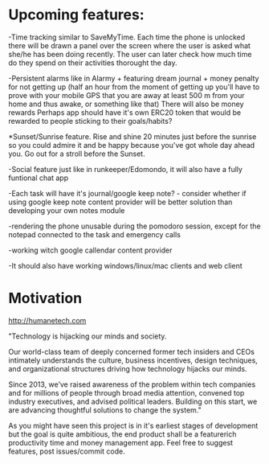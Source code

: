 # Upcoming features:

-Time tracking similar to SaveMyTime. Each time the phone is unlocked there will be drawn a panel over the screen where the user is asked what she/he has been doing recently. The user can later check how much time do they spend on their activities thorought the day.

-Persistent alarms like in Alarmy + featuring dream journal + money penalty for not getting up (half an hour from the moment of getting up you'll have to prove with your mobile GPS that you are away at least 500 m from your home and thus awake, or something like that) There will also be money rewards Perhaps app should have it's own ERC20 token that would be rewarded to people sticking to their goals/habits?
   
   *Sunset/Sunrise feature. Rise and shine 20 minutes just before the sunrise so you could admire it and be happy because you've got whole day ahead you. Go out for a stroll before the Sunset.

-Social feature just like in runkeeper/Edomondo, it will also have a fully funtional chat app

-Each task will have it's journal/google keep note? - consider whether if using google keep note content provider will be better solution than developing your own notes module

-rendering the phone unusable during the pomodoro session, except for the notepad connected to the task and emergency calls

-working witch google callendar content provider

-It should also have working windows/linux/mac clients and web client




# Motivation
http://humanetech.com

"Technology is hijacking our minds and society.

Our world-class team of deeply concerned former tech insiders and CEOs intimately understands the culture, business incentives, design techniques, and organizational structures driving how technology hijacks our minds.

Since 2013, we’ve raised awareness of the problem within tech companies and for millions of people through broad media attention, convened top industry executives, and advised political leaders. Building on this start, we are advancing thoughtful solutions to change the system."

As you might have seen this project is in it's earliest stages of development but the goal is quite ambitious, the end product shall be a featurerich productivity time and money management app. Feel free to suggest features, post issues/commit code.




